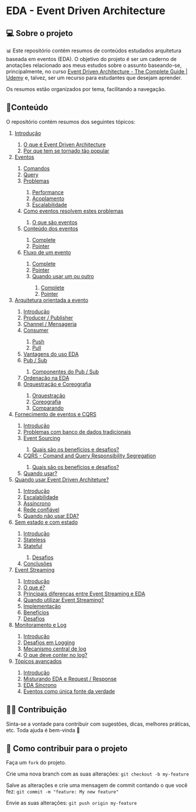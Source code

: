# EDA - Event Driven Architecture

## 💻 Sobre o projeto

📊 Este repositório contém resumos de conteúdos estudados arquitetura baseada em eventos (EDA). O objetivo do projeto é ser um caderno de anotações relacionado aos meus estudos sobre o assunto baseando-se, principalmente, no curso [Event Driven Architecture - The Complete Guide | Udemy](https://www.udemy.com/course/event-driven-architecture-the-complete-guide/)  e, talvez, ser um recurso para estudantes que desejam aprender. 

Os resumos estão organizados por tema, facilitando a navegação.

## 📓Conteúdo

O repositório contém resumos dos seguintes tópicos:
<ol>
    <li>
        <a href="https://github.com/BrunoOlivei/EDA/blob/main/1.Introdu%C3%A7%C3%A3o.md">Introdução</a>
    </li>
    <ol>
        <li>
            <a
                href="https://github.com/BrunoOlivei/EDA/blob/main/1.Introdu%C3%A7%C3%A3o.md#o-que-%C3%A9-event-driven-architecture">O
                que é Event Driven Architecture</a>
        </li>
        <li>
            <a
                href="https://github.com/BrunoOlivei/EDA/blob/main/1.Introdu%C3%A7%C3%A3o.md#por-que-tem-se-tornado-t%C3%A3o-popular">Por
                que tem se tornado tão popular</a>
        </li>
    </ol>
    <li>
        <a href="https://github.com/BrunoOlivei/EDA/blob/main/2.Eventos.md">Eventos</a>
    </li>
    <ol>
        <li>
            <a href="https://github.com/BrunoOlivei/EDA/blob/main/2.Eventos.md#comandos">Comandos</a>
        </li>
        <li>
            <a href="https://github.com/BrunoOlivei/EDA/blob/main/2.Eventos.md#query">Query</a>
        </li>
        <li>
            <a href="https://github.com/BrunoOlivei/EDA/blob/main/2.Eventos.md#problemas">Problemas</a>
        </li>
        <ol>
            <li>
                <a href="https://github.com/BrunoOlivei/EDA/blob/main/2.Eventos.md#performance">Performance</a>
            </li>
            <li>
                <a href="https://github.com/BrunoOlivei/EDA/blob/main/2.Eventos.md#acoplamento">Acoplamento</a>
            </li>
            <li>
                <a href="https://github.com/BrunoOlivei/EDA/blob/main/2.Eventos.md#escalabilidade">Escalabilidade</a>
            </li>
        </ol>
        <li>
            <a href="https://github.com/BrunoOlivei/EDA/blob/main/2.Eventos.md#como-eventos-resolvem-estes-problemas">Como
                eventos resolvem estes problemas</a>
        </li>
        <ol>
            <li>
                <a href="https://github.com/BrunoOlivei/EDA/blob/main/2.Eventos.md#o-que-s%C3%A3o-eventos">O que são
                    eventos</a>
            </li>
        </ol>
        <li>
            <a href="https://github.com/BrunoOlivei/EDA/blob/main/2.Eventos.md#conte%C3%BAdo-dos-eventos">Conteúdo dos
                eventos</a>
        </li>
        <ol>
            <li>
                <a href="https://github.com/BrunoOlivei/EDA/blob/main/2.Eventos.md#complete">Complete</a>
            </li>
            <li>
                <a href="https://github.com/BrunoOlivei/EDA/blob/main/2.Eventos.md#pointer">Pointer</a>
            </li>
        </ol>
        <li>
            <a href="https://github.com/BrunoOlivei/EDA/blob/main/2.Eventos.md#fluxo-de-um-evento">Fluxo de um
                evento</a>
        </li>
        <ol>
            <li>
                <a href="https://github.com/BrunoOlivei/EDA/blob/main/2.Eventos.md#complete-1">Complete</a>
            </li>
            <li>
                <a href="https://github.com/BrunoOlivei/EDA/blob/main/2.Eventos.md#pointer-1">Pointer</a>
            </li>
            <li>
                <a href="https://github.com/BrunoOlivei/EDA/blob/main/2.Eventos.md#quando-usar-um-ou-outro">Quando usar
                    um ou outro</a>
            </li>
            <ol>
                <li>
                    <a href="https://github.com/BrunoOlivei/EDA/blob/main/2.Eventos.md#complete-2">Complete</a>
                </li>
                <li>
                    <a href="https://github.com/BrunoOlivei/EDA/blob/main/2.Eventos.md#pointer-2">Pointer</a>
                </li>
            </ol>
        </ol>
    </ol>
    <li>
        <a href="https://github.com/BrunoOlivei/EDA/blob/main/3.Arquitetura%20orientada%20a%20evento.md">Arquitetura
            orientada a evento</a>
    </li>
    <ol>
        <li>
            <a
                href="https://github.com/BrunoOlivei/EDA/blob/main/3.Arquitetura%20orientada%20a%20evento.md#introdu%C3%A7%C3%A3o">Introdução</a>
        </li>
        <li>
            <a
                href="https://github.com/BrunoOlivei/EDA/blob/main/3.Arquitetura%20orientada%20a%20evento.md#producer--publisher">Producer
                / Publisher</a>
        </li>
        <li>
            <a
                href="https://github.com/BrunoOlivei/EDA/blob/main/3.Arquitetura%20orientada%20a%20evento.md#channel--mensageria">Channel
                / Mensageria</a>
        </li>
        <li>
            <a
                href="https://github.com/BrunoOlivei/EDA/blob/main/3.Arquitetura%20orientada%20a%20evento.md#consumer">Consumer</a>
        </li>
        <ol>
            <li>
                <a
                    href="https://github.com/BrunoOlivei/EDA/blob/main/3.Arquitetura%20orientada%20a%20evento.md#push">Push</a>
            </li>
            <li>
                <a
                    href="https://github.com/BrunoOlivei/EDA/blob/main/3.Arquitetura%20orientada%20a%20evento.md#pull">Pull</a>
            </li>
        </ol>
        <li>
            <a
                href="https://github.com/BrunoOlivei/EDA/blob/main/3.Arquitetura%20orientada%20a%20evento.md#vantagens-do-uso-eda">Vantagens
                do uso EDA</a>
        </li>
        <li>
            <a href="https://github.com/BrunoOlivei/EDA/blob/main/3.Arquitetura%20orientada%20a%20evento.md#pub--sub">Pub
                / Sub</a>
        </li>
        <ol>
            <li>
                <a
                    href="https://github.com/BrunoOlivei/EDA/blob/main/3.Arquitetura%20orientada%20a%20evento.md#componentes-do-pubsub">Componentes
                    do Pub / Sub</a>
            </li>
        </ol>
        <li>
            <a
                href="https://github.com/BrunoOlivei/EDA/blob/main/3.Arquitetura%20orientada%20a%20evento.md#ordena%C3%A7%C3%A3o-na-eda">Ordenação
                na EDA</a>
        </li>
        <li>
            <a
                href="https://github.com/BrunoOlivei/EDA/blob/main/3.Arquitetura%20orientada%20a%20evento.md#orquestra%C3%A7%C3%A3o-e-coreografia">Orquestração
                e Coreografia</a>
        </li>
        <ol>
            <li>
                <a
                    href="https://github.com/BrunoOlivei/EDA/blob/main/3.Arquitetura%20orientada%20a%20evento.md#orquestra%C3%A7%C3%A3o">Orquestração</a>
            </li>
            <li>
                <a
                    href="https://github.com/BrunoOlivei/EDA/blob/main/3.Arquitetura%20orientada%20a%20evento.md#coreografia">Coreografia</a>
            </li>
            <li>
                <a
                    href="https://github.com/BrunoOlivei/EDA/blob/main/3.Arquitetura%20orientada%20a%20evento.md#comparando">Comparando</a>
            </li>
        </ol>
    </ol>
    <li>
        <a href="https://github.com/BrunoOlivei/EDA/blob/main/4.%20Fornecimento%20de%20eventos%20e%20CQRS.md">Fornecimento
            de eventos e CQRS</a>
    </li>
    <ol>
        <li>
            <a href="https://github.com/BrunoOlivei/EDA/blob/main/4.%20Fornecimento%20de%20eventos%20e%20CQRS.md#introdu%C3%A7%C3%A3o">Introdução</a>
        </li>
        <li>
            <a href="https://github.com/BrunoOlivei/EDA/blob/main/4.%20Fornecimento%20de%20eventos%20e%20CQRS.md#problemas-com-banco-de-dados-tradicionais">Problemas
                com banco de dados tradicionais</a>
        </li>
        <li>
            <a href="https://github.com/BrunoOlivei/EDA/blob/main/4.%20Fornecimento%20de%20eventos%20e%20CQRS.md#event-sourcing">Event
                Sourcing</a>
        </li>
        <ol>
            <li>
                <a href="https://github.com/BrunoOlivei/EDA/blob/main/4.%20Fornecimento%20de%20eventos%20e%20CQRS.md#quais-s%C3%A3o-os-benef%C3%ADcios-e-desafios">Quais
                    são os benefícios e desafios?</a>
            </li>
        </ol>
        <li>
            <a href="https://github.com/BrunoOlivei/EDA/blob/main/4.%20Fornecimento%20de%20eventos%20e%20CQRS.md#cqrs---comand-and-query-responsibility-segregation">CQRS
                - Comand and Query Responsibility Segregation</a>
        </li>
        <ol>
            <li>
                <a href="https://github.com/BrunoOlivei/EDA/blob/main/4.%20Fornecimento%20de%20eventos%20e%20CQRS.md#quais-s%C3%A3o-os-benef%C3%ADcios-e-desafios-1">Quais
                    são os benefícios e desafios?</a>
            </li>
        </ol>
        <li>
            <a href="https://github.com/BrunoOlivei/EDA/blob/main/4.%20Fornecimento%20de%20eventos%20e%20CQRS.md#quando-usar">Quando
                usar?</a>
        </li>
    </ol>
    <li>
        <a href="https://github.com/BrunoOlivei/EDA/blob/main/5.%20Quando%20usar%20Event%20Driven%20Architeture.md">Quando
            usar Event Driven Architeture?</a>
    </li>
    <ol>
        <li>
            <a href="https://github.com/BrunoOlivei/EDA/blob/main/5.%20Quando%20usar%20Event%20Driven%20Architeture.md#introdu%C3%A7%C3%A3o">Introdução</a>
        </li>
        <li>
            <a href="https://github.com/BrunoOlivei/EDA/blob/main/5.%20Quando%20usar%20Event%20Driven%20Architeture.md#escalabilidade">Escalabilidade</a>
        </li>
        <li>
            <a href="https://github.com/BrunoOlivei/EDA/blob/main/5.%20Quando%20usar%20Event%20Driven%20Architeture.md#ass%C3%ADncrono">Assíncrono</a>
        </li>
        <li>
            <a href="https://github.com/BrunoOlivei/EDA/blob/main/5.%20Quando%20usar%20Event%20Driven%20Architeture.md#rede-confi%C3%A1vel">Rede
                confiável</a>
        </li>
        <li>
            <a href="https://github.com/BrunoOlivei/EDA/blob/main/5.%20Quando%20usar%20Event%20Driven%20Architeture.md#quando-n%C3%A3o-usar-eda">Quando
                não usar EDA?</a>
        </li>
    </ol>
    <li>
        <a href="https://github.com/BrunoOlivei/EDA/blob/main/6.%20Sem%20estado%20e%20com%20estado.md">Sem estado e com estado</a>
    </li>
    <ol>
        <li>
            <a href="https://github.com/BrunoOlivei/EDA/blob/main/6.%20Sem%20estado%20e%20com%20estado.md#introdu%C3%A7%C3%A3o">Introdução</a>
        </li>
        <li>
            <a href="https://github.com/BrunoOlivei/EDA/blob/main/6.%20Sem%20estado%20e%20com%20estado.md#stateless">Stateless</a>
        </li>
        <li>
            <a href="https://github.com/BrunoOlivei/EDA/blob/main/6.%20Sem%20estado%20e%20com%20estado.md#stateful">Stateful</a>
        </li>
        <ol>
            <li>
                <a href="https://github.com/BrunoOlivei/EDA/blob/main/6.%20Sem%20estado%20e%20com%20estado.md#desafios">Desafios</a>
            </li>
        </ol>
        <li>
            <a href="https://github.com/BrunoOlivei/EDA/blob/main/6.%20Sem%20estado%20e%20com%20estado.md#conclus%C3%B5es">Conclusões</a>
        </li>
    </ol>
    <li>
        <a href="https://github.com/BrunoOlivei/EDA/blob/main/7.%20Event%20Streaming.md">Event Streaming</a>
    </li>
    <ol>
        <li>
            <a href="https://github.com/BrunoOlivei/EDA/blob/main/7.%20Event%20Streaming.md#introdu%C3%A7%C3%A3o">Introdução</a>
        </li>
        <li>
            <a href="https://github.com/BrunoOlivei/EDA/blob/main/7.%20Event%20Streaming.md#o-que-%C3%A9">O que é?</a>
        </li>
        <li>
            <a href="https://github.com/BrunoOlivei/EDA/blob/main/7.%20Event%20Streaming.md#principais-diferen%C3%A7as-entre-event-streaming-e-eda">Principais
                diferenças entre Event Streaming e EDA</a>
        </li>
        <li>
            <a href="https://github.com/BrunoOlivei/EDA/blob/main/7.%20Event%20Streaming.md#quando-utilizar-event-streaming">Quando
                utilizar Event Streaming?</a>
        </li>
        <li>
            <a href="https://github.com/BrunoOlivei/EDA/blob/main/7.%20Event%20Streaming.md#implementa%C3%A7%C3%A3o">Implementação</a>
        </li>
        <li>
            <a href="https://github.com/BrunoOlivei/EDA/blob/main/7.%20Event%20Streaming.md#benef%C3%ADcios">Benefícios</a>
        </li>
        <li>
            <a href="https://github.com/BrunoOlivei/EDA/blob/main/7.%20Event%20Streaming.md#desafios">Desafios</a>
        </li>
    </ol>
    <li>
        <a href="https://github.com/BrunoOlivei/EDA/blob/main/8.%20Monitoramento%20e%20Log.md">Monitoramento e Log</a>
    </li>
    <ol>
        <li>
            <a href="https://github.com/BrunoOlivei/EDA/blob/main/8.%20Monitoramento%20e%20Log.md#introdu%C3%A7%C3%A3o">Introdução</a>
        </li>
        <li>
            <a href="https://github.com/BrunoOlivei/EDA/blob/main/8.%20Monitoramento%20e%20Log.md#desafios-em-logging">Desafios
                em Logging</a>
        </li>
        <li>
            <a href="https://github.com/BrunoOlivei/EDA/blob/main/8.%20Monitoramento%20e%20Log.md#mecanismo-central-de-log">Mecanismo
                central de log</a>
        </li>
        <li>
            <a href="https://github.com/BrunoOlivei/EDA/blob/main/8.%20Monitoramento%20e%20Log.md#o-que-deve-conter-no-log">O
                que deve conter no log?</a>
        </li>
    </ol>
    <li>
        <a href="https://github.com/BrunoOlivei/EDA/blob/main/9.%20T%C3%B3picos%20avan%C3%A7ados.md">Tópicos avançados</a>
    </li>
    <ol>
        <li>
            <a href="https://github.com/BrunoOlivei/EDA/blob/main/9.%20T%C3%B3picos%20avan%C3%A7ados.md#introdu%C3%A7%C3%A3o">Introdução</a>
        </li>
        <li>
            <a href="https://github.com/BrunoOlivei/EDA/blob/main/9.%20T%C3%B3picos%20avan%C3%A7ados.md#misturando-eda-e-request--response">Misturando
                EDA e Request / Response</a>
        </li>
        <li>
		    <a href="https://github.com/BrunoOlivei/EDA/blob/main/9.%20T%C3%B3picos%20avan%C3%A7ados.md#eda-s%C3%ADncrono">EDA Síncrono</a>
		</li>
        <li>
		    <a href="https://github.com/BrunoOlivei/EDA/blob/main/9.%20T%C3%B3picos%20avan%C3%A7ados.md#eventos-como-%C3%BAnica-fonte-da-verdade">Eventos como única fonte da verdade</a>
		</li>
    </ol>
</ol>
   

## 👨‍💻 Contribuição
Sinta-se a vontade para contribuir com sugestões, dicas, melhores práticas, etc. Toda ajuda é bem-vinda 💜

## 💪 Como contribuir para o projeto
Faça um `fork` do projeto.

Crie uma nova branch com as suas alterações: `git checkout -b my-feature`

Salve as alterações e crie uma mensagem de commit contando o que você fez: `git commit -m "feature: My new feature"`

Envie as suas alterações: `git push origin my-feature`
